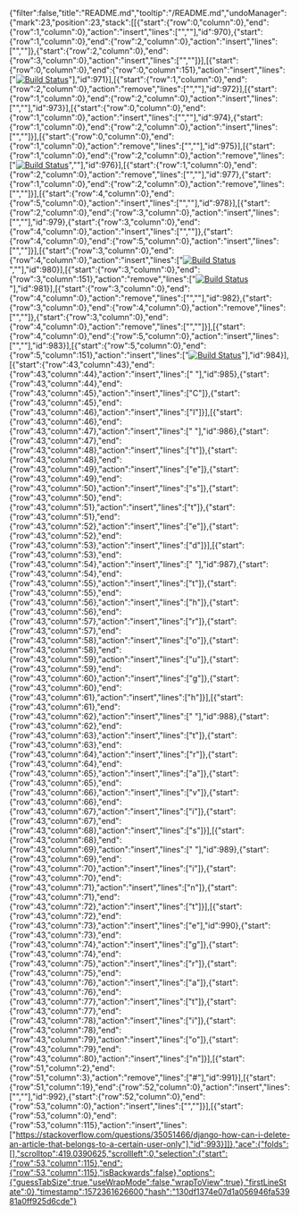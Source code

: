 {"filter":false,"title":"README.md","tooltip":"/README.md","undoManager":{"mark":23,"position":23,"stack":[[{"start":{"row":0,"column":0},"end":{"row":1,"column":0},"action":"insert","lines":["",""],"id":970},{"start":{"row":1,"column":0},"end":{"row":2,"column":0},"action":"insert","lines":["",""]},{"start":{"row":2,"column":0},"end":{"row":3,"column":0},"action":"insert","lines":["",""]}],[{"start":{"row":0,"column":0},"end":{"row":0,"column":151},"action":"insert","lines":["[![Build Status](https://travis-ci.org/pranitastudent/Milestone-5-project.svg?branch=master)](https://travis-ci.org/pranitastudent/Milestone-5-project)"],"id":971}],[{"start":{"row":1,"column":0},"end":{"row":2,"column":0},"action":"remove","lines":["",""],"id":972}],[{"start":{"row":1,"column":0},"end":{"row":2,"column":0},"action":"insert","lines":["",""],"id":973}],[{"start":{"row":0,"column":0},"end":{"row":1,"column":0},"action":"insert","lines":["",""],"id":974},{"start":{"row":1,"column":0},"end":{"row":2,"column":0},"action":"insert","lines":["",""]}],[{"start":{"row":0,"column":0},"end":{"row":1,"column":0},"action":"remove","lines":["",""],"id":975}],[{"start":{"row":1,"column":0},"end":{"row":2,"column":0},"action":"remove","lines":["[![Build Status](https://travis-ci.org/pranitastudent/Milestone-5-project.svg?branch=master)](https://travis-ci.org/pranitastudent/Milestone-5-project)",""],"id":976}],[{"start":{"row":1,"column":0},"end":{"row":2,"column":0},"action":"remove","lines":["",""],"id":977},{"start":{"row":1,"column":0},"end":{"row":2,"column":0},"action":"remove","lines":["",""]}],[{"start":{"row":4,"column":0},"end":{"row":5,"column":0},"action":"insert","lines":["",""],"id":978}],[{"start":{"row":2,"column":0},"end":{"row":3,"column":0},"action":"insert","lines":["",""],"id":979},{"start":{"row":3,"column":0},"end":{"row":4,"column":0},"action":"insert","lines":["",""]},{"start":{"row":4,"column":0},"end":{"row":5,"column":0},"action":"insert","lines":["",""]}],[{"start":{"row":3,"column":0},"end":{"row":4,"column":0},"action":"insert","lines":["[![Build Status](https://travis-ci.org/pranitastudent/Milestone-5-project.svg?branch=master)](https://travis-ci.org/pranitastudent/Milestone-5-project)",""],"id":980}],[{"start":{"row":3,"column":0},"end":{"row":3,"column":151},"action":"remove","lines":["[![Build Status](https://travis-ci.org/pranitastudent/Milestone-5-project.svg?branch=master)](https://travis-ci.org/pranitastudent/Milestone-5-project)"],"id":981}],[{"start":{"row":3,"column":0},"end":{"row":4,"column":0},"action":"remove","lines":["",""],"id":982},{"start":{"row":3,"column":0},"end":{"row":4,"column":0},"action":"remove","lines":["",""]},{"start":{"row":3,"column":0},"end":{"row":4,"column":0},"action":"remove","lines":["",""]}],[{"start":{"row":4,"column":0},"end":{"row":5,"column":0},"action":"insert","lines":["",""],"id":983}],[{"start":{"row":5,"column":0},"end":{"row":5,"column":151},"action":"insert","lines":["[![Build Status](https://travis-ci.org/pranitastudent/Milestone-5-project.svg?branch=master)](https://travis-ci.org/pranitastudent/Milestone-5-project)"],"id":984}],[{"start":{"row":43,"column":43},"end":{"row":43,"column":44},"action":"insert","lines":[" "],"id":985},{"start":{"row":43,"column":44},"end":{"row":43,"column":45},"action":"insert","lines":["C"]},{"start":{"row":43,"column":45},"end":{"row":43,"column":46},"action":"insert","lines":["I"]}],[{"start":{"row":43,"column":46},"end":{"row":43,"column":47},"action":"insert","lines":[" "],"id":986},{"start":{"row":43,"column":47},"end":{"row":43,"column":48},"action":"insert","lines":["t"]},{"start":{"row":43,"column":48},"end":{"row":43,"column":49},"action":"insert","lines":["e"]},{"start":{"row":43,"column":49},"end":{"row":43,"column":50},"action":"insert","lines":["s"]},{"start":{"row":43,"column":50},"end":{"row":43,"column":51},"action":"insert","lines":["t"]},{"start":{"row":43,"column":51},"end":{"row":43,"column":52},"action":"insert","lines":["e"]},{"start":{"row":43,"column":52},"end":{"row":43,"column":53},"action":"insert","lines":["d"]}],[{"start":{"row":43,"column":53},"end":{"row":43,"column":54},"action":"insert","lines":[" "],"id":987},{"start":{"row":43,"column":54},"end":{"row":43,"column":55},"action":"insert","lines":["t"]},{"start":{"row":43,"column":55},"end":{"row":43,"column":56},"action":"insert","lines":["h"]},{"start":{"row":43,"column":56},"end":{"row":43,"column":57},"action":"insert","lines":["r"]},{"start":{"row":43,"column":57},"end":{"row":43,"column":58},"action":"insert","lines":["o"]},{"start":{"row":43,"column":58},"end":{"row":43,"column":59},"action":"insert","lines":["u"]},{"start":{"row":43,"column":59},"end":{"row":43,"column":60},"action":"insert","lines":["g"]},{"start":{"row":43,"column":60},"end":{"row":43,"column":61},"action":"insert","lines":["h"]}],[{"start":{"row":43,"column":61},"end":{"row":43,"column":62},"action":"insert","lines":[" "],"id":988},{"start":{"row":43,"column":62},"end":{"row":43,"column":63},"action":"insert","lines":["t"]},{"start":{"row":43,"column":63},"end":{"row":43,"column":64},"action":"insert","lines":["r"]},{"start":{"row":43,"column":64},"end":{"row":43,"column":65},"action":"insert","lines":["a"]},{"start":{"row":43,"column":65},"end":{"row":43,"column":66},"action":"insert","lines":["v"]},{"start":{"row":43,"column":66},"end":{"row":43,"column":67},"action":"insert","lines":["i"]},{"start":{"row":43,"column":67},"end":{"row":43,"column":68},"action":"insert","lines":["s"]}],[{"start":{"row":43,"column":68},"end":{"row":43,"column":69},"action":"insert","lines":[" "],"id":989},{"start":{"row":43,"column":69},"end":{"row":43,"column":70},"action":"insert","lines":["i"]},{"start":{"row":43,"column":70},"end":{"row":43,"column":71},"action":"insert","lines":["n"]},{"start":{"row":43,"column":71},"end":{"row":43,"column":72},"action":"insert","lines":["t"]}],[{"start":{"row":43,"column":72},"end":{"row":43,"column":73},"action":"insert","lines":["e"],"id":990},{"start":{"row":43,"column":73},"end":{"row":43,"column":74},"action":"insert","lines":["g"]},{"start":{"row":43,"column":74},"end":{"row":43,"column":75},"action":"insert","lines":["r"]},{"start":{"row":43,"column":75},"end":{"row":43,"column":76},"action":"insert","lines":["a"]},{"start":{"row":43,"column":76},"end":{"row":43,"column":77},"action":"insert","lines":["t"]},{"start":{"row":43,"column":77},"end":{"row":43,"column":78},"action":"insert","lines":["i"]},{"start":{"row":43,"column":78},"end":{"row":43,"column":79},"action":"insert","lines":["o"]},{"start":{"row":43,"column":79},"end":{"row":43,"column":80},"action":"insert","lines":["n"]}],[{"start":{"row":51,"column":2},"end":{"row":51,"column":3},"action":"remove","lines":["#"],"id":991}],[{"start":{"row":51,"column":19},"end":{"row":52,"column":0},"action":"insert","lines":["",""],"id":992},{"start":{"row":52,"column":0},"end":{"row":53,"column":0},"action":"insert","lines":["",""]}],[{"start":{"row":53,"column":0},"end":{"row":53,"column":115},"action":"insert","lines":["https://stackoverflow.com/questions/35051466/django-how-can-i-delete-an-article-that-belongs-to-a-certain-user-only"],"id":993}]]},"ace":{"folds":[],"scrolltop":419.0390625,"scrollleft":0,"selection":{"start":{"row":53,"column":115},"end":{"row":53,"column":115},"isBackwards":false},"options":{"guessTabSize":true,"useWrapMode":false,"wrapToView":true},"firstLineState":0},"timestamp":1572361626600,"hash":"130df1374e07d1a056946fa53981a0ff925d6cde"}